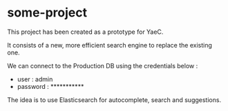 # some-project

This project has been created as a prototype for YaeC.

It consists of a new, more efficient search engine to replace the existing one.

We can connect to the Production DB using the credentials below :
- user : admin
- password : ***********

The idea is to use Elasticsearch for autocomplete, search and suggestions.
